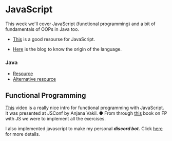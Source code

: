 # JavaScript
This week we'll cover JavaScript (functional programming) and a bit of fundamentals of OOPs in Java too.

* [This]( https://javascript.info/) is a good resourse for JavaScript.

* [Here](https://medium.com/swlh/evolution-of-javascript-revolution-of-web-development-5df234a617e6) is the blog to know the origin of the language.

### Java
* [Resource](https://www.w3schools.com/java/default.asp)
* [Alternative resource](https://www.tutorialspoint.com/java/index.htm)

## Functional Programming
[This](https://www.youtube.com/watch?v=e-5obm1G_FY) video is a really nice intro for functional programming with JavaScript.
It was presented at JSConf by Anjana Vakil.
● From through [this](https://github.com/sandeepb20/Functional-Light-JS) book on FP with JS we were to implement all the exercises.

I also implemented javascript to make my personal ***discord bot.*** Click [here](https://github.com/sandeepb20/6w6l_project/tree/main/js/discord-bot) for more details.
